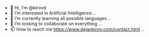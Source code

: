 - 👋 Hi, I’m @kirovd
- 👀 I’m interested in Artificial Intelligence ..
- 🌱 I’m currently learning all possible languages ..
- 💞️ I’m looking to collaborate on everything ..
- 📫 How to reach me https://www.dejankirov.com/contact.html ..

<!---
kirovd/kirovd is a ✨ special ✨ repository because its `README.md` (this file) appears on your GitHub profile.
You can click the Preview link to take a look at your changes.
--->
